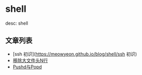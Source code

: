 # shell
desc: shell

## 文章列表
* [ssh 初识](https://meowyeon.github.io/blog/shell/ssh 初识)  
* [移除大文件头N行](https://meowyeon.github.io/blog/shell/移除大文件头N行)  
* [Pushd与Popd](https://meowyeon.github.io/blog/scala/Pushd与Popd)  

